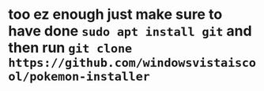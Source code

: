 # too ez enough just make sure to have done `sudo apt install git` and then run `git clone https://github.com/windowsvistaiscool/pokemon-installer`
